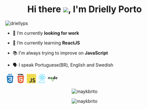<h1 align="center">Hi there <img src="https://raw.githubusercontent.com/kaueMarques/kaueMarques/master/hi.gif" width="30px">, I'm Drielly Porto</h1>

<p align="left"> <img src="https://komarev.com/ghpvc/?username=driellyps" alt="driellyps" /> </p>

- 🔭 I’m currently **looking for work**

- 🌱 I’m currently learning **ReactJS**

- 📚 I'm always trying to improve on **JavaScript**

- 🗣 I speak Portuguese(BR), English and Swedish

<p align="left">
<img src="https://raw.githubusercontent.com/devicons/devicon/master/icons/css3/css3-plain-wordmark.svg" alt="css3"  width="30" height="30"/>
<img src="https://raw.githubusercontent.com/devicons/devicon/master/icons/html5/html5-original-wordmark.svg" alt="html5"  width="30" height="30"/>
<img src="https://raw.githubusercontent.com/devicons/devicon/master/icons/javascript/javascript-original.svg" alt="javascript" width="30" height="30"/>
<img src="https://raw.githubusercontent.com/devicons/devicon/master/icons/react/react-original-wordmark.svg" alt="react" width="30" height="30"/>
<img src="https://raw.githubusercontent.com/devicons/devicon/master/icons/nodejs/nodejs-original-wordmark.svg" alt="nodejs" width="30" height="30"/></p>

<p align="center"> <img src="https://github-readme-stats.vercel.app/api?username=driellyps&show_icons=true" alt="maykbrito"/> </p>
<p align="center"> <img src="https://github-readme-stats.vercel.app/api/top-langs/?username=driellyps&show_icons=true" alt="maykbrito"/> </p>
